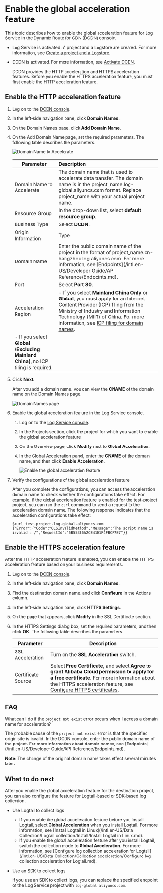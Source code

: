 # Enable the global acceleration feature

This topic describes how to enable the global acceleration feature for Log Service in the Dynamic Route for CDN \(DCDN\) console.

-   Log Service is activated. A project and a Logstore are created. For more information, see [Create a project and a Logstore](/intl.en-US/.md).
-   DCDN is activated. For more information, see [Activate DCDN]().

    DCDN provides the HTTP acceleration and HTTPS acceleration features. Before you enable the HTTPS acceleration feature, you must first enable the HTTP acceleration feature.


## Enable the HTTP acceleration feature

1.  Log on to the [DCDN console](https://dcdn.console.aliyun.com/).

2.  In the left-side navigation pane, click **Domain Names**.

3.  On the Domain Names page, click **Add Domain Name**.

4.  On the Add Domain Name page, set the required parameters. The following table describes the parameters.

    ![Domain Name to Accelerate](https://static-aliyun-doc.oss-accelerate.aliyuncs.com/assets/img/en-US/6833201161/p8063.png)

    |Parameter|Description|
    |---------|:----------|
    |Domain Name to Accelerate|The domain name that is used to accelerate data transfer. The domain name is in the project\_name.log-global.aliyuncs.com format. Replace project\_name with your actual project name.|
    |Resource Group|In the drop-down list, select **default resource group**.|
    |Business Type|Select **DCDN**.|
    |Origin Information|Type|Select **Site Domain**.|
    |Domain Name|Enter the public domain name of the project in the format of project\_name.cn-hangzhou.log.aliyuncs.com. For more information, see [Endpoints](/intl.en-US/Developer Guide/API Reference/Endpoints.md).|
    |Port|Select **Port 80**.|
    |Acceleration Region|    -   If you select **Mainland China Only** or **Global**, you must apply for an Internet Content Provider \(ICP\) filing from the Ministry of Industry and Information Technology \(MIIT\) of China. For more information, see [ICP filing for domain names]().
    -   If you select **Global \(Excluding Mainland China\)**, no ICP filing is required. |

5.  Click **Next**.

    After you add a domain name, you can view the **CNAME** of the domain name on the Domain Names page.

    ![Domain Names page](https://static-aliyun-doc.oss-accelerate.aliyuncs.com/assets/img/en-US/8596549951/p53798.png)

6.  Enable the global acceleration feature in the Log Service console.

    1.  Log on to the [Log Service console](https://sls.console.aliyun.com).

    2.  In the Projects section, click the project for which you want to enable the global acceleration feature.

    3.  On the Overview page, click **Modify** next to **Global Acceleration**.

    4.  In the Global Acceleration panel, enter the **CNAME** of the domain name, and then click **Enable Acceleration**.

        ![Enable the global acceleration feature](https://static-aliyun-doc.oss-accelerate.aliyuncs.com/assets/img/en-US/6693525061/p8065.png)

7.  Verify the configurations of the global acceleration feature.

    After you complete the configurations, you can access the acceleration domain name to check whether the configurations take effect. For example, if the global acceleration feature is enabled for the test-project project, you can run the `curl` command to send a request to the acceleration domain name. The following response indicates that the acceleration configurations take effect:

    ```
    $curl test-project.log-global.aliyuncs.com
    {"Error":{"Code":"OLSInvalidMethod","Message":"The script name is invalid : /","RequestId":"5B55386A2CE41D1F4FBCF7E7"}}
    ```


## Enable the HTTPS acceleration feature

After the HTTP acceleration feature is enabled, you can enable the HTTPS acceleration feature based on your business requirements.

1.  Log on to the [DCDN console](https://dcdn.console.aliyun.com/).

2.  In the left-side navigation pane, click **Domain Names**.

3.  Find the destination domain name, and click **Configure** in the Actions column.

4.  In the left-side navigation pane, click **HTTPS Settings**.

5.  On the page that appears, click **Modify** in the SSL Certificate section.

6.  In the HTTPS Settings dialog box, set the required parameters, and then click **OK**. The following table describes the parameters.

    |Parameter|Description|
    |---------|-----------|
    |SSL Acceleration|Turn on the **SSL Acceleration** switch.|
    |Certificate Source|Select **Free Certificate**, and select **Agree to grant Alibaba Cloud permission to apply for a free certificate**. For more information about the HTTPS acceleration feature, see [Configure HTTPS certificates](). |


## FAQ

What can I do if the `project not exist` error occurs when I access a domain name for acceleration?

The probable cause of the `project not exist` error is that the specified origin site is invalid. In the DCDN console, enter the public domain name of the project. For more information about domain names, see [Endpoints](/intl.en-US/Developer Guide/API Reference/Endpoints.md).

**Note:** The change of the original domain name takes effect several minutes later.

## What to do next

After you enable the global acceleration feature for the destination project, you can also configure the feature for Logtail-based or SDK-based log collection.

-   Use Logtail to collect logs
    -   If you enable the global acceleration feature before you install Logtail, select **Global Acceleration** when you install Logtail. For more information, see [Install Logtail in Linux](/intl.en-US/Data Collection/Logtail collection/Install/Install Logtail in Linux.md).
    -   If you enable the global acceleration feature after you install Logtail, switch the collection mode to **Global Acceleration**. For more information, see [Configure log collection acceleration for Logtail](/intl.en-US/Data Collection/Collection acceleration/Configure log collection acceleration for Logtail.md).
-   Use an SDK to collect logs

    If you use an SDK to collect logs, you can replace the specified endpoint of the Log Service project with `log-global.aliyuncs.com`.


